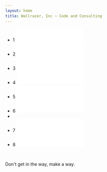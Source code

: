 ```yaml
---
layout: home
title: Wallrazer, Inc ~ Code and Consulting
---
```


<ul class="logo-list">
	<li>
		<span class="numeral">1</span>
		<img class="logo-item logo-item-1" src="images/wallrazer_logo_xparent.png" alt="wallrazer" style="margin:0px 0;" />
	</li>
	<li>
		<span class="numeral">2</span>
		<img class="logo-item logo-item-2" src="images/wallrazer_logo_xparent.png" alt="wallrazer" style="margin:0px 0;" />
	</li>
	<li>
		<span class="numeral">3</span>
		<img class="logo-item logo-item-3" src="images/wallrazer_logo_xparent.png" alt="wallrazer" style="margin:0px 0;" />
	</li>
	<li>
		<span class="numeral">4</span>
		<img class="logo-item logo-item-4" src="images/wallrazer_logo_xparent.png" alt="wallrazer" style="margin:0px 0;" />
	</li>
	<li>
		<span class="numeral">5</span>
		<img class="logo-item logo-item-5" src="images/wallrazer_logo_xparent.png" alt="wallrazer" style="margin:0px 0;" />
	</li>
	<li>
		<span class="numeral">6</span>
		<img class="logo-item logo-item-6" src="images/wallrazer_logo_xparent.png" alt="wallrazer" style="margin:0px 0;" />
	</li>
	<li></li>
	<li>
		<span class="numeral">7</span>
		<img class="logo-item logo-item-7" src="images/wallrazer_logo_xparent.png" alt="wallrazer" style="margin:0px 0;" />
	</li>
	<li>
		<span class="numeral">8</span>
		<img class="logo-item logo-item-8" src="images/wallrazer_logo_xparent.png" alt="wallrazer" style="margin:0px 0;" />
	</li>
</ul>
<br style="clear:both"/>
<p class="copy subhead">Don't get in the way, make a way.</p>
